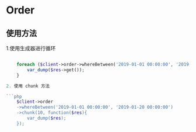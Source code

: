 # Order

## 使用方法

1.使用生成器进行循环

```php

    foreach ($client->order->whereBetween('2019-01-01 00:00:00', '2019-01-20 00:00:00')->cursor() as $res) {
        var_dump($res->get());
    }

2. 使用 chunk 方法

```php
    $client->order
    ->whereBetween('2019-01-01 00:00:00', '2019-01-20 00:00:00')
    ->chunk(10, function($res){
        var_dump($res);
    });
```
